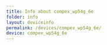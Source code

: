 ```yaml
---
title: Info about compex_wp54g_6e
folder: info
layout: deviceinfo
permalink: /devices/compex_wp54g_6e/
device: compex_wp54g_6e
---
```

